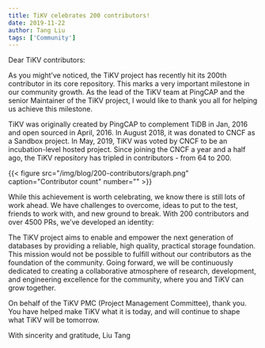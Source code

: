```yaml
---
title: TiKV celebrates 200 contributors!
date: 2019-11-22
author: Tang Liu
tags: ['Community']
---
```


Dear TiKV contributors:

As you might’ve noticed, the TiKV project has recently hit its 200th contributor in its core repository. This marks a very important milestone in our community growth. As the lead of the TiKV team at PingCAP and the senior Maintainer of the TiKV project, I would like to thank you all for helping us achieve this milestone.

TiKV was originally created by PingCAP to complement TiDB in Jan, 2016 and open sourced in April, 2016. In August 2018, it was donated to CNCF as a Sandbox project. In May, 2019, TiKV was voted by CNCF to be an incubation-level hosted project. Since joining the CNCF a year and a half ago, the TiKV repository has tripled in contributors - from 64 to 200.

{{< figure
    src="/img/blog/200-contributors/graph.png"
    caption="Contributor count"
    number="" >}}

While this achievement is worth celebrating, we know there is still lots of work ahead. We have challenges to overcome, ideas to put to the test, friends to work with, and new ground to break. With 200 contributors and over 4500 PRs, we’ve developed an identity:

The TiKV project aims to enable and empower the next generation of databases by providing a reliable, high quality, practical storage foundation. This mission would not be possible to fulfill without our contributors as the foundation of the community. Going forward, we will be continuously dedicated to creating a collaborative atmosphere of research, development, and engineering excellence for the community, where you and TiKV can grow together.  

On behalf of the TiKV PMC (Project Management Committee), thank you. You have helped make TiKV what it is today, and will continue to shape what TiKV will be tomorrow.

With sincerity and gratitude,
Liu Tang